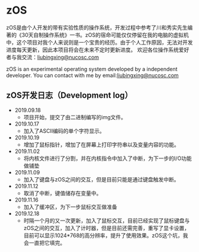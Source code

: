 # zOS


zOS是由个人开发的带有实验性质的操作系统，开发过程中参考了川和秀实先生编著的《30天自制操作系统》一书。zOS的宿命可能仅仅停留在我的电脑的虚拟机中，这个项目对我个人来说则是一个宝贵的经历。由于个人工作原因，无法对开发进度每天更新，因此本项目将会在未来不定时更新进度。
欢迎各位操作系统爱好者与我交流：liubingxing@nucosc.com

zOS is an experimental operating system developed by a independent developer.
You can contact with me by email:liubingxing@nucosc.com

## zOS开发日志（Development log）
* 2019.09.18
  * 项目开始，提交了由二进制编写的img文件。
* 2019.10.17
  * 加入了ASCII编码的单个字符显示。
* 2019.10.19
  * 增加了鼠标指针，增加了在屏幕上打印字符串以及变量内容的功能。
* 2019.11.02
  * 将内核文件进行了分割，并在内核指令中加入了中断，为下一步的I/O功能做铺垫
* 2019.11.09
  * 加入了键盘与zOS之间的交互，但是目前只能是通过键盘触发中断。
* 2019.11.12
  * 取消了中断，键值储存在变量中。
* 2019.11.16
  * 加入了缓冲区，为下一步鼠标交互做准备
* 2019.12.18
  * 时隔一个月的又一次更新，加入了鼠标交互，目前已经实现了鼠标键盘与zOS之间的交互，加入了计时器，但是目前还需完善，重写了显卡设置，目前可以显示1024*768的高分辨率，提升了使用效果。zOS这个坑，我会一直把它填完。
